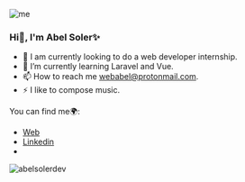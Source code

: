 ![me](https://user-images.githubusercontent.com/102069966/236448201-51020e5b-f1b8-4b61-8a05-6add265b023c.png)

### Hi👋, I'm Abel Soler✨

- 🔭 I am currently looking to do a web developer internship.
- 🌱 I’m currently learning Laravel and Vue.
- 📫 How to reach me webabel@protonmail.com.
- ⚡ I like to compose music.

You can find me🌍:
- [Web](https://abelsoler.es/)
- [Linkedin](https://www.linkedin.com/in/abel-soler-8ba374a0/)
- 
<p><img align="left" src="https://github-readme-stats.vercel.app/api/top-langs?username=abelsolerdev&show_icons=true&locale=en&layout=compact" alt="abelsolerdev" /></p>
<!--
<p>&nbsp;<img align="center" src="https://github-readme-stats.vercel.app/api?username=abelsolerdev&show_icons=true&locale=en" alt="abelsolerdev" /></p>

**AbelSolerDev/AbelSolerDev** is a ✨ _special_ ✨ repository because its `README.md` (this file) appears on your GitHub profile.

Here are some ideas to get you started:

- 🔭 I’m currently working on ...
- 🌱 I’m currently learning ...
- 👯 I’m looking to collaborate on ...
- 🤔 I’m looking for help with ...
- 💬 Ask me about ...
- 📫 How to reach me: ...
- 😄 Pronouns: ...
- ⚡ Fun fact: ...
-->
